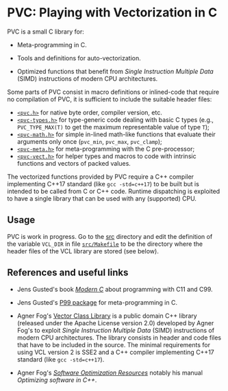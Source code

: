 # PVC: Playing with Vectorization in C

PVC is a small C library for:

- Meta-programming in C.

- Tools and definitions for auto-vectorization.

- Optimized functions that benefit from *Single Instruction Multiple
  Data* (SIMD) instructions of modern CPU architectures.

Some parts of PVC consist in macro definitions or inlined-code that
require no compilation of PVC, it is sufficient to include the
suitable header files:

- [`<pvc.h>`](./src/pvc.h) for native byte order, compiler version, etc.
- [`<pvc-types.h>`](./src/pvc-types.h) for type-generic code dealing
  with basic C types (e.g., `PVC_TYPE_MAX(T)` to get the maximum
  representable value of type `T`);
- [`<pvc-math.h>`](./src/pvc-math.h) for simple in-lined math-like
  functions that evaluate their arguments only once (`pvc_min`,
  `pvc_max`, `pvc_clamp`);
- [`<pvc-meta.h>`](./src/pvc-meta.h) for meta-programming with the C
  pre-processor;
- [`<pvc-vect.h>`](./src/pvc-vect.h) for helper types and macros to
  code with intrinsic functions and vectors of packed values.

The vectorized functions provided by PVC require a C++ compiler
implementing C++17 standard (like `gcc -std=c++17`) to be built but is
intended to be called from C or C++ code.  Runtime dispatching is
exploited to have a single library that can be used with any
(supported) CPU.


## Usage

PVC is work in progress.  Go to the [src](./src) directory and edit
the definition of the variable `VCL_DIR` in file
[`src/Makefile`](./src/Makefile) to be the directory where the header
files of the VCL library are stored (see below).


## References and useful links

- Jens Gusted's book [*Modern C*](https://modernc.gforge.inria.fr/)
  about programming with C11 and C99.

- Jens Gusted's [P99
  package](https://gustedt.gitlabpages.inria.fr/p99/) for
  meta-programming in C.

- Agner Fog's [Vector Class
  Library](https://github.com/vectorclass/version2/releases) is a
  public domain C++ library (released under the Apache License version
  2.0) developed by Agner Fog's to exploit *Single Instruction
  Multiple Data* (SIMD) instructions of modern CPU architectures.  The
  library consists in header and code files that have to be included
  in the source.  The minimal requirements for using VCL version 2 is
  SSE2 and a C++ compiler implementing C++17 standard (like `gcc
  -std=c++17`).

- Agner Fog's [*Software Optimization
  Resources*](https://www.agner.org/optimize/) notably his manual
  *Optimizing software in C++*.
